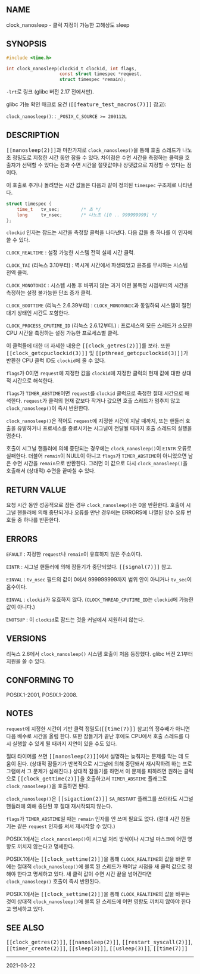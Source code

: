 ## NAME

clock_nanosleep - 클럭 지정이 가능한 고해상도 sleep

## SYNOPSIS

```c
#include <time.h>

int clock_nanosleep(clockid_t clockid, int flags,
                    const struct timespec *request,
                    struct timespec *remain);
```

`-lrt`로 링크 (glibc 버전 2.17 전에서만).

glibc 기능 확인 매크로 요건 (<tt>[[feature_test_macros(7)]]</tt> 참고):

`clock_nanosleep()`:
:   `_POSIX_C_SOURCE >= 200112L`

## DESCRIPTION

<tt>[[nanosleep(2)]]</tt>과 마찬가지로 `clock_nanosleep()`을 통해 호출 스레드가 나노초 정밀도로 지정한 시간 동안 잠들 수 있다. 차이점은 수면 시간을 측정하는 클럭을 호출자가 선택할 수 있다는 점과 수면 시간을 절댓값이나 상댓값으로 지정할 수 있다는 점이다.

이 호출로 주거나 돌려받는 시간 값들은 다음과 같이 정의된 `timespec` 구조체로 나타낸다.

```c
struct timespec {
    time_t   tv_sec;        /* 초 */
    long     tv_nsec;       /* 나노초 ([0 .. 999999999] */
};
```

`clockid` 인자는 잠드는 시간을 측정할 클럭을 나타낸다. 다음 값들 중 하나를 이 인자에 쓸 수 있다.

`CLOCK_REALTIME`
:   설정 가능한 시스템 전역 실제 시간 클럭.

`CLOCK_TAI` (리눅스 3.10부터)
:   벽시계 시간에서 파생되었고 윤초를 무시하는 시스템 전역 클럭.

`CLOCK_MONOTONIC`
:   시스템 시동 후 바뀌지 않는 과거 어떤 불특정 시점부터의 시간을 측정하는 설정 불가능한 단조 증가 클럭.

`CLOCK_BOOTTIME` (리눅스 2.6.39부터)
:   `CLOCK_MONOTONIC`과 동일하되 시스템이 절전 대기 상태인 시간도 포함한다.

`CLOCK_PROCESS_CPUTIME_ID` (리눅스 2.6.12부터.)
:   프로세스의 모든 스레드가 소모한 CPU 시간을 측정하는 설정 가능한 프로세스별 클럭.

이 클럭들에 대한 더 자세한 내용은 <tt>[[clock_getres(2)]]</tt>를 보라. 또한 <tt>[[clock_getcpuclockid(3)]]</tt> 및 <tt>[[pthread_getcpuclockid(3)]]</tt>가 반환한 CPU 클럭 ID도 `clockid`에 줄 수 있다.

`flags`가 0이면 `request`에 지정한 값을 `clockid`에 지정한 클럭의 현재 값에 대한 상대적 시간으로 해석한다.

`flags`가 `TIMER_ABSTIME`이면 `request`를 `clockid` 클럭으로 측정한 절대 시간으로 해석한다. `request`가 클럭의 현재 값보다 작거나 값으면 호출 스레드가 멈추지 않고 `clock_nanosleep()`이 즉시 반환한다.

`clock_nanosleep()`은 적어도 `request`에 지정한 시간이 지날 때까지, 또는 핸들러 호출을 유발하거나 프로세스를 종료시키는 시그널이 전달될 때까지 호출 스레드의 실행을 멈춘다.

호출이 시그널 핸들러에 의해 중단되는 경우에는 `clock_nanosleep()`이 `EINTR` 오류로 실패한다. 더불어 `remain`이 NULL이 아니고 `flags`가 `TIMER_ABSTIME`이 아니었으면 남은 수면 시간을 `remain`으로 반환한다. 그러면 이 값으로 다시 `clock_nanosleep()`을 호출해서 (상대적) 수면을 끝마칠 수 있다.

## RETURN VALUE

요청 시간 동안 성공적으로 잠든 경우 `clock_nanosleep()`은 0을 반환한다. 호출이 시그널 핸들러에 의해 중단되거나 오류를 만난 경우에는 ERRORS에 나열된 양수 오류 번호들 중 하나를 반환한다.

## ERRORS

`EFAULT`
:   지정한 `request`나 `remain`이 유효하지 않은 주소이다.

`EINTR`
:   시그널 핸들러에 의해 잠들기가 중단되었다. <tt>[[signal(7)]]</tt> 참고.

`EINVAL`
:   `tv_nsec` 필드의 값이 0에서 999999999까지 범위 안이 아니거나 `tv_sec`이 음수이다.

`EINVAL`
:   `clockid`가 유효하지 않다. (`CLOCK_THREAD_CPUTIME_ID`는 `clockid`에 가능한 값이 아니다.)

`ENOTSUP`
:   이 `clockid`로 잠드는 것을 커널에서 지원하지 않는다.

## VERSIONS

리눅스 2.6에서 `clock_nanosleep()` 시스템 호출이 처음 등장했다. glibc 버전 2.1부터 지원을 쓸 수 있다.

## CONFORMING TO

POSIX.1-2001, POSIX.1-2008.

## NOTES

`request`에 지정한 시간이 기반 클럭 정밀도(<tt>[[time(7)]]</tt> 참고)의 정수배가 아니면 다음 배수로 시간을 올림 한다. 또한 잠들기가 끝난 후에도 CPU에서 호출 스레드를 다시 실행할 수 있게 될 때까지 지연이 있을 수도 있다.

절대 타이머를 쓰면 <tt>[[nanosleep(2)]]</tt>에서 설명하는 늦춰지는 문제를 막는 데 도움이 된다. (상대적 잠들기가 반복적으로 시그널에 의해 중단돼서 재시작하려 하는 프로그램에서 그 문제가 심해진다.) 상대적 잠들기를 하면서 이 문제를 피하려면 원하는 클럭으로 <tt>[[clock_gettime(2)]]</tt>을 호출하고서 `TIMER_ABSTIME` 플래그로 `clock_nanosleep()`을 호출하면 된다.

`clock_nanosleep()`은 <tt>[[sigaction(2)]]</tt> `SA_RESTART` 플래그를 쓰더라도 시그널 핸들러에 의해 중단된 후 절대 재시작되지 않는다.

`flags`가 `TIMER_ABSTIME`일 때는 `remain` 인자를 안 쓰며 필요도 없다. (절대 시간 잠들기는 같은 `request` 인자를 써서 재시작할 수 있다.)

POSIX.1에서는 `clock_nanosleep()`이 시그널 처리 방식이나 시그널 마스크에 어떤 영향도 끼치지 않는다고 명세한다.

POSIX.1에서는 <tt>[[clock_settime(2)]]</tt>을 통해 `CLOCK_REALTIME`의 값을 바꾼 후에는 절대적 `clock_nanosleep()`에 블록 된 스레드가 깨어날 시점을 새 클럭 값으로 정해야 한다고 명세하고 있다. 새 클럭 값이 수면 시간 끝을 넘어간다면 `clock_nanosleep()` 호출이 즉시 반환된다.

POSIX.1에서는 <tt>[[clock_settime(2)]]</tt>을 통해 `CLOCK_REALTIME`의 값을 바꾸는 것이 상대적 `clock_nanosleep()`에 블록 된 스레드에 어떤 영향도 끼치지 않아야 한다고 명세하고 있다.

## SEE ALSO

<tt>[[clock_getres(2)]]</tt>, <tt>[[nanosleep(2)]]</tt>, <tt>[[restart_syscall(2)]]</tt>, <tt>[[timer_create(2)]]</tt>, <tt>[[sleep(3)]]</tt>, <tt>[[usleep(3)]]</tt>, <tt>[[time(7)]]</tt>

----

2021-03-22
